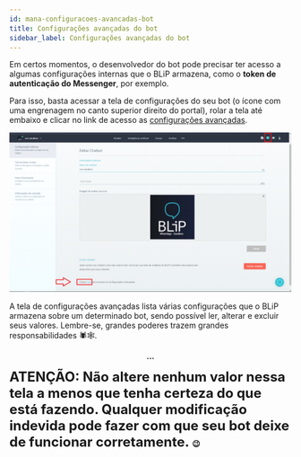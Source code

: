 ```yaml
---
id: mana-configuracoes-avancadas-bot
title: Configurações avançadas do bot
sidebar_label: Configurações avançadas do bot
---
```


Em certos momentos, o desenvolvedor do bot pode precisar ter acesso a algumas configurações internas que o BLiP armazena, como o **token de autenticação do Messenger**, por exemplo.

Para isso, basta acessar a tela de configurações do seu bot (o ícone com uma engrenagem no canto superior direito do portal), rolar a tela até embaixo e clicar no link de acesso as <u>configurações avançadas</u>.

![Tela de configurações avançadas](../../assets/practice/management/mana-configuracoes-avancadas-bot-1.png)

A tela de configurações avançadas lista várias configurações que o BLiP armazena sobre um determinado bot, sendo possível ler, alterar e excluir seus valores. Lembre-se, grandes poderes trazem grandes responsabilidades 🕷️🕸️.

**<p align="center"> ... </p>**

<font size=5px>**ATENÇÃO: Não altere nenhum valor nessa tela a menos que tenha certeza do que está fazendo. Qualquer modificação indevida pode fazer com que seu bot deixe de funcionar corretamente. </font>😉**